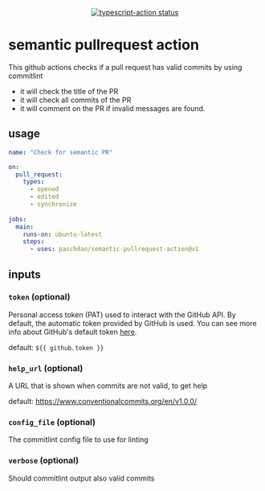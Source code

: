 <p align="center">
  <a href="https://github.com/paschdan/semantic-pullrequest-action/actions"><img alt="typescript-action status" src="https://github.com/paschdan/semantic-pullrequest-action/workflows/build-test/badge.svg"></a>
</p>

# semantic pullrequest action

This github actions checks if a pull request has valid commits by using commitlint

* it will check the title of the PR
* it will check all commits of the PR
* it will comment on the PR if invalid messages are found.

## usage

```yaml
name: "Check for semantic PR"

on: 
  pull_request:
    types:
      - opened
      - edited
      - synchronize
        
jobs:
  main:
    runs-on: ubuntu-latest
    steps:
      - uses: paschdan/semantic-pullrequest-action@v1
```

## inputs

### `token` (optional)

Personal access token (PAT) used to interact with the GitHub API.
By default, the automatic token provided by GitHub is used.
You can see more info about GitHub's default token [here](https://docs.github.com/en/actions/configuring-and-managing-workflows/authenticating-with-the-github_token).

default: `${{ github.token }}`

### `help_url` (optional)

A URL that is shown when commits are not valid, to get help

default: https://www.conventionalcommits.org/en/v1.0.0/

### `config_file` (optional)

The commitlint config file to use for linting

### `verbose` (optional)

Should commitlint output also valid commits
